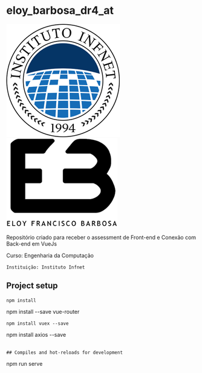# eloy_barbosa_dr4_at

![Infnet Logo](/src/assets/infnetlogo.png?style=centerme) ![Eloy Barbosa Logo](/src/assets/logo.png?style=centerme) 

 Repositório criado para receber o assessment de Front-end e Conexão com Back-end em VueJs

Curso: Engenharia da Computação
```
Instituição: Instituto Infnet
```
 
## Project setup
```
npm install
```
npm install --save vue-router   
```
npm install vuex --save
```
npm install axios --save
```

## Compiles and hot-reloads for development
```
npm run serve
```
